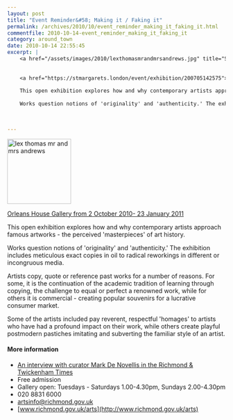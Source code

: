 ```yaml
---
layout: post
title: "Event Reminder&#58; Making it / Faking it"
permalink: /archives/2010/10/event_reminder_making_it_faking_it.html
commentfile: 2010-10-14-event_reminder_making_it_faking_it
category: around_town
date: 2010-10-14 22:55:45
excerpt: |
    <a href="/assets/images/2010/lexthomasmrandmrsandrews.jpg" title="See larger version of - lex thomas mr and mrs andrews"><img src="/assets/images/2010/lexthomasmrandmrsandrews_thumb.jpg" width="147" height="150" alt="lex thomas mr and mrs andrews" class=" right" /></a>
    
    
    <a href="https://stmargarets.london/event/exhibition/200705142575">Orleans House Gallery from 2 October 2010- 23 January 2011</a>
    
    This open exhibition explores how and why contemporary artists approach famous artworks - the perceived 'masterpieces' of art history.
    
    Works question notions of 'originality' and 'authenticity.' The exhibition includes meticulous exact copies in oil to radical reworkings in different or incongruous media.
    
    

---
```


<a href="/assets/images/2010/lexthomasmrandmrsandrews.jpg" title="See larger version of - lex thomas mr and mrs andrews"><img src="/assets/images/2010/lexthomasmrandmrsandrews_thumb.jpg" width="147" height="150" alt="lex thomas mr and mrs andrews" class=" right" /></a>

[Orleans House Gallery from 2 October 2010- 23 January 2011](/event/exhibition/200705142575)

This open exhibition explores how and why contemporary artists approach famous artworks - the perceived 'masterpieces' of art history.

Works question notions of 'originality' and 'authenticity.' The exhibition includes meticulous exact copies in oil to radical reworkings in different or incongruous media.

Artists copy, quote or reference past works for a number of reasons. For some, it is the continuation of the academic tradition of learning through copying, the challenge to equal or perfect a renowned work, while for others it is commercial - creating popular souvenirs for a lucrative consumer market.

Some of the artists included pay reverent, respectful 'homages' to artists who have had a profound impact on their work, while others create playful postmodern pastiches imitating and subverting the familiar style of an artist.

#### More information

-   [An interview with curator Mark De Novellis in the Richmond & Twickenham Times](http://www.richmondandtwickenhamtimes.co.uk/leisure/leisurehome/8416010.Faking_it_in_the_name_of_art/)
-   Free admission
-   Gallery open: Tuesdays - Saturdays 1.00-4.30pm, Sundays 2.00-4.30pm
-   020 8831 6000
-   <artsinfo@richmond.gov.uk>
-   [www.richmond.gov.uk/arts](http://www.richmond.gov.uk/arts)
